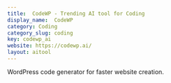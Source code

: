 ```yaml
---
title:  CodeWP - Trending AI tool for Coding
display_name:  CodeWP
category: Coding
category_slug: coding
key: codewp_ai
website: https://codewp.ai/
layout: aitool
---
```


WordPress code generator for faster website creation.
